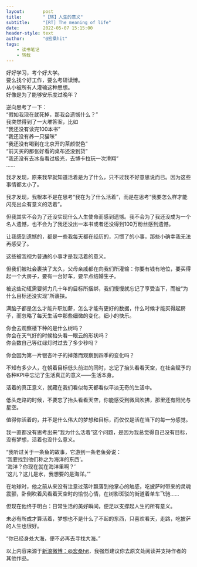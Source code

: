 ```yaml
---
layout:       post
title:        "【转】人生的意义"
subtitle:     "[RT] The meaning of life"
date:         2022-05-07 15:15:00
header-style: text
author:       "@宏桑hit"
tags:
    - 读书笔记
    - 转载
---
```

好好学习，考个好大学。  
要么找个好工作，要么考研读博。  
从小被所有人灌输这种思想。  
好像是为了能够安乐度过晚年？  

逆向思考了一下：  
“假如我现在就死掉，那我会遗憾什么？”  
我突然得到了一大堆答案，比如  
“我还没有读完100本书”  
“我还没有养一只猫咪”  
“我还没有喝到在北京开的茶颜悦色”  
“前天买的那张好看的桌布还没到货”  
“我还没有去冰岛看过极光，去博卡拉玩一次滑翔”  
……  

我才发现，原来我早就知道活着是为了什么，只不过我不好意思说而已。因为这些事情都太小了。  

我才发现，我根本不是在思考“我在为了什么活着”，而是在思考“我要怎么样才能闪亮出众有意义的活着”。  

但我其实不会为了还没实现什么人生使命而感到遗憾。我不会为了我还没成为一个名人遗憾，也不会为了我还没出一本书或者还没得到100万粉丝感到遗憾。  

让我感到遗憾的，都是一些我每天都在经历的，习惯了的小事，那些小确幸我无法再感受了。  

这些被我视为普通的小事才是我活着的意义。  

但我们被社会裹挟了太久，父母亲戚都在向我们所灌输：你要有钱有地位，要买得起一个大房子，要有一台好车，要早点结婚生子。  

被这些动辄需要努力几十年的目标所捆绑，我们慢慢就忘记了享受当下，而被“为什么目标还没实现”所裹挟。  

满脑子都是怎么才能升职加薪，怎么才能有更好的数据，什么时候才能买得起房子，而忽略了每天生活中那些细微的变化，细小的快乐。  

你会去观察楼下种的是什么树吗？  
你会在天气好的时候抬头看一眼云的形状吗？  
你会数自己等红绿灯时过去了多少秒吗？  

你会因为第一片银杏叶子的掉落而观察到四季的变化吗？  

不知有多少人，在朝着目标低头前进的同时，忘记了抬头看看天空，在社会赋予的各种KPI中忘记了生活真正的意义——生活本身。  

活着的真正意义，就藏在我们看似每天都看似平淡无奇的生活中。  

低头走路的时候，不要忘了抬头看看天空，你能感受到微风吹拂，那里还有阳光与星空。  

值得你活着的，并不是什么伟大的梦想和目标，而仅仅是活在当下的每一分感觉。  

我一直都没有思考出来“我为什么活着”这个问题，是因为我总觉得自己没有目标，没有梦想，活着也没什么意义。

“我听过关于一条鱼的故事，它游到一条老鱼旁说：  
‘我要找到他们称之为海洋的东西’。  
‘海洋？你现在就在海洋里啊？’  
‘这儿？这儿是水，我想要的是海洋。’”  

在地球时，他之前从来没有注意过落叶飘落到他掌心的触感，吃披萨时带来的灵魂震颤，卧倒吹着风看着天空时的愉悦心情，在树影斑驳的街道着单车飞驰……

但现在他终于明白：日常生活的美好瞬间，便足以支撑起人生的所有意义。

未必有所成才算活着，梦想也不是什么了不起的东西，只喜欢看天，走路，吃披萨的人生也很好。

“你已经身处大海，便不必再去寻找大海。”

以上内容来源于[新浪微博：@宏桑hit](https://weibo.com/1917062463/LrUcgzhGI)，我强烈建议你去原文处阅读并支持作者的其他作品。